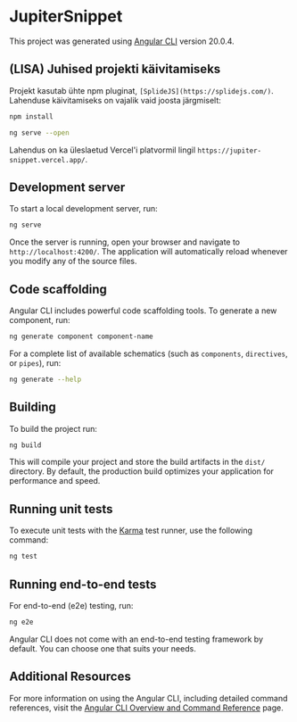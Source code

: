 # JupiterSnippet

This project was generated using [Angular CLI](https://github.com/angular/angular-cli) version 20.0.4.

## (LISA) Juhised projekti käivitamiseks

Projekt kasutab ühte npm pluginat, `[SplideJS](https://splidejs.com/)`.
Lahenduse käivitamiseks on vajalik vaid joosta järgmiselt:

```bash
npm install
```

```bash
ng serve --open
```

Lahendus on ka üleslaetud Vercel'i platvormil lingil `https://jupiter-snippet.vercel.app/`.

## Development server

To start a local development server, run:

```bash
ng serve
```

Once the server is running, open your browser and navigate to `http://localhost:4200/`. The application will automatically reload whenever you modify any of the source files.

## Code scaffolding

Angular CLI includes powerful code scaffolding tools. To generate a new component, run:

```bash
ng generate component component-name
```

For a complete list of available schematics (such as `components`, `directives`, or `pipes`), run:

```bash
ng generate --help
```

## Building

To build the project run:

```bash
ng build
```

This will compile your project and store the build artifacts in the `dist/` directory. By default, the production build optimizes your application for performance and speed.

## Running unit tests

To execute unit tests with the [Karma](https://karma-runner.github.io) test runner, use the following command:

```bash
ng test
```

## Running end-to-end tests

For end-to-end (e2e) testing, run:

```bash
ng e2e
```

Angular CLI does not come with an end-to-end testing framework by default. You can choose one that suits your needs.

## Additional Resources

For more information on using the Angular CLI, including detailed command references, visit the [Angular CLI Overview and Command Reference](https://angular.dev/tools/cli) page.
